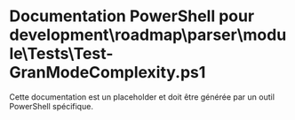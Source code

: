 # Documentation PowerShell pour development\roadmap\parser\module\Tests\Test-GranModeComplexity.ps1

Cette documentation est un placeholder et doit être générée par un outil PowerShell spécifique.
